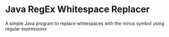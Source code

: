 # Java RegEx Whitespace Replacer
A simple Java program to replace whitespaces with the minus symbol using regular expressions

